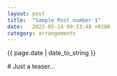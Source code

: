 ```yaml
---
layout: post
title:  "Sample Post number 1"
date:   2022-05-14 09:33:48 +0200
category: arrangements
---
```

<p style="text-align:left;">{{ page.date | date_to_string }}</p>
# Just a teaser...
